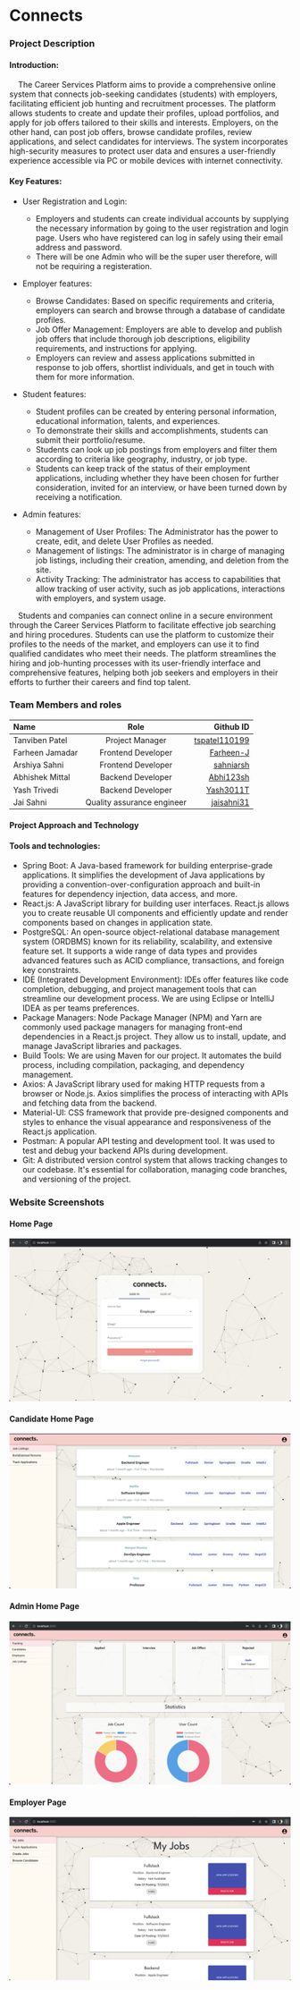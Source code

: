 # Connects

### Project Description

#### Introduction:

&nbsp;&nbsp;&nbsp;&nbsp;The Career Services Platform aims to provide a comprehensive online system that connects job-seeking candidates (students) with employers, facilitating efficient job hunting and recruitment processes. The platform allows students to create and update their profiles, upload portfolios, and apply for job offers tailored to their skills and interests. Employers, on the other hand, can post job offers, browse candidate profiles, review applications, and select candidates for interviews. The system incorporates high-security measures to protect user data and ensures a user-friendly experience accessible via PC or mobile devices with internet connectivity.

#### Key Features:

- User Registration and Login:
    * Employers and students can create individual accounts by supplying the necessary information by going to the user registration and login page.
Users who have registered can log in safely using their email address and password.
    * There will be one Admin who will be the super user therefore, will not be requiring a registeration.

- Employer features:
    * Browse Candidates: Based on specific requirements and criteria, employers can search and browse through a database of candidate profiles.
    * Job Offer Management: Employers are able to develop and publish job offers that include thorough job descriptions, eligibility requirements, and instructions for applying.
    * Employers can review and assess applications submitted in response to job offers, shortlist individuals, and get in touch with them for more information.

- Student features:
    * Student profiles can be created by entering personal information, educational information, talents, and experiences.
    * To demonstrate their skills and accomplishments, students can submit their portfolio/resume.
    * Students can look up job postings from employers and filter them according to criteria like geography, industry, or job type.
    * Students can keep track of the status of their employment applications, including whether they have been chosen for further consideration, invited for an interview, or have been turned down by receiving a notification.

- Admin features:
    * Management of User Profiles: The Administrator has the power to create, edit, and delete User Profiles as needed.
    * Management of listings: The administrator is in charge of managing job listings, including their creation, amending, and deletion from the site.
    * Activity Tracking: The administrator has access to capabilities that allow tracking of user activity, such as job applications, interactions with employers, and system usage.

&nbsp;&nbsp;&nbsp;&nbsp;Students and companies can connect online in a secure environment through the Career Services Platform to facilitate effective job searching and hiring procedures. Students can use the platform to customize their profiles to the needs of the market, and employers can use it to find qualified candidates who meet their needs. The platform streamlines the hiring and job-hunting processes with its user-friendly interface and comprehensive features, helping both job seekers and employers in their efforts to further their careers and find top talent.

### Team Members and roles

| Name      | Role | Github ID    |
| :---        |    :----:   |             ---: |
| Tanviben Patel     | Project Manager       | [tspatel110199](https://github.com/tspatel110199)   |
| Farheen Jamadar      | Frontend Developer       | [Farheen-J](https://github.com/Farheen-J)   |
| Arshiya Sahni      | Frontend Developer       | [sahniarsh](https://github.com/sahniarsh)   |
| Abhishek Mittal   | Backend Developer       | [Abhi123sh](https://github.com/Abhi123sh)   |
| Yash Trivedi | Backend Developer       | [Yash3011T](https://github.com/yash3011T)   |
| Jai Sahni | Quality assurance engineer       | [jaisahni31](https://github.com/jaisahni31)   |


#### Project Approach and Technology

#### Tools and technologies:
   - Spring Boot: A Java-based framework for building enterprise-grade applications. It simplifies the development of Java applications by providing a convention-over-configuration approach and built-in features for dependency injection, data access, and more.
   - React.js: A JavaScript library for building user interfaces. React.js allows you to create reusable UI components and efficiently update and render components based on changes in application state.
   - PostgreSQL: An open-source object-relational database management system (ORDBMS) known for its reliability, scalability, and extensive feature set. It supports a wide range of data types and provides advanced features such as ACID compliance, transactions, and foreign key constraints.
   - IDE (Integrated Development Environment): IDEs offer features like code completion, debugging, and project management tools that can streamline our development process. We are using Eclipse or IntelliJ IDEA as per teams preferences. 
   - Package Managers: Node Package Manager (NPM) and Yarn are commonly used package managers for managing front-end dependencies in a React.js project. They allow us to install, update, and manage JavaScript libraries and packages.
   - Build Tools: We are using Maven for our project. It automates the build process, including compilation, packaging, and dependency management.
   - Axios: A JavaScript library used for making HTTP requests from a browser or Node.js. Axios simplifies the process of interacting with APIs and fetching data from the backend.
   - Material-UI: CSS framework that provide pre-designed components and styles to enhance the visual appearance and responsiveness of the React.js application.
   - Postman: A popular API testing and development tool. It was used to test and debug your backend APIs during development.
   - Git: A distributed version control system that allows tracking changes to our codebase. It's essential for collaboration, managing code branches, and versioning of the project.

### Website Screenshots

#### Home Page
![Alt text](Sprint_4/screenshots/mainpage.png?raw=true "Home Page")


#### Candidate Home Page
![Alt text](Sprint_4/screenshots/candidatepage.png?raw=true "Candidate Page")

#### Admin Home Page
![Alt text](Sprint_4/screenshots/adminpage.png?raw=true "Admin Page")

#### Employer Page
![Alt text](Sprint_4/screenshots/employerpage.png?raw=true "Employer Page")



